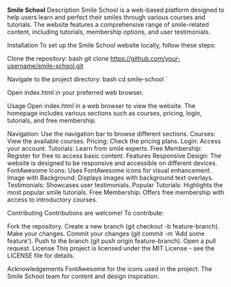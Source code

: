 **Smile School**
Description
Smile School is a web-based platform designed to help users learn and perfect their smiles through various courses and tutorials. The website features a comprehensive range of smile-related content, including tutorials, membership options, and user testimonials.

Installation
To set up the Smile School website locally, follow these steps:

Clone the repository: bash git clone https://github.com/your-username/smile-school.git

Navigate to the project directory: bash cd smile-school `

Open index.html in your preferred web browser.

Usage
Open index.html in a web browser to view the website. The homepage includes various sections such as courses, pricing, login, tutorials, and free membership.

Navigation: Use the navigation bar to browse different sections.
Courses: View the available courses.
Pricing: Check the pricing plans.
Login: Access your account.
Tutorials: Learn from smile experts.
Free Membership: Register for free to access basic content.
Features
Responsive Design: The website is designed to be responsive and accessible on different devices. FontAwesome Icons: Uses FontAwesome icons for visual enhancement. Image with Background: Displays images with background text overlays. Testimonials: Showcases user testimonials. Popular Tutorials: Highlights the most popular smile tutorials. Free Membership: Offers free membership with access to introductory courses.

Contributing
Contributions are welcome! To contribute:

Fork the repository.
Create a new branch (git checkout -b feature-branch).
Make your changes.
Commit your changes (git commit -m 'Add some feature').
Push to the branch (git push origin feature-branch).
Open a pull request.
License
This project is licensed under the MIT License - see the LICENSE file for details.

Acknowledgements
FontAwesome for the icons used in the project. The Smile School team for content and design inspiration.
